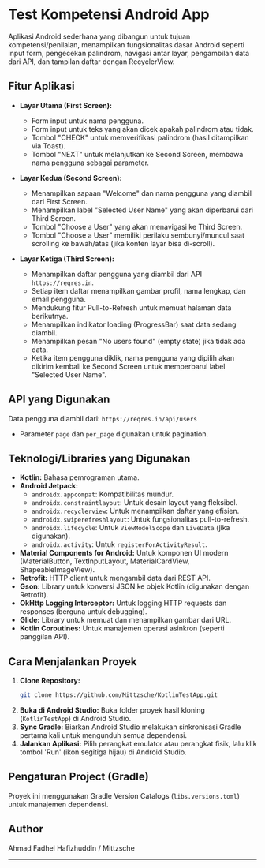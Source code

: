 # Test Kompetensi Android App

Aplikasi Android sederhana yang dibangun untuk tujuan kompetensi/penilaian, menampilkan fungsionalitas dasar Android seperti input form, pengecekan palindrom, navigasi antar layar, pengambilan data dari API, dan tampilan daftar dengan RecyclerView.

## Fitur Aplikasi

* **Layar Utama (First Screen):**
    * Form input untuk nama pengguna.
    * Form input untuk teks yang akan dicek apakah palindrom atau tidak.
    * Tombol "CHECK" untuk memverifikasi palindrom (hasil ditampilkan via Toast).
    * Tombol "NEXT" untuk melanjutkan ke Second Screen, membawa nama pengguna sebagai parameter.

* **Layar Kedua (Second Screen):**
    * Menampilkan sapaan "Welcome" dan nama pengguna yang diambil dari First Screen.
    * Menampilkan label "Selected User Name" yang akan diperbarui dari Third Screen.
    * Tombol "Choose a User" yang akan menavigasi ke Third Screen.
    * Tombol "Choose a User" memiliki perilaku sembunyi/muncul saat scrolling ke bawah/atas (jika konten layar bisa di-scroll).

* **Layar Ketiga (Third Screen):**
    * Menampilkan daftar pengguna yang diambil dari API `https://reqres.in`.
    * Setiap item daftar menampilkan gambar profil, nama lengkap, dan email pengguna.
    * Mendukung fitur Pull-to-Refresh untuk memuat halaman data berikutnya.
    * Menampilkan indikator loading (ProgressBar) saat data sedang diambil.
    * Menampilkan pesan "No users found" (empty state) jika tidak ada data.
    * Ketika item pengguna diklik, nama pengguna yang dipilih akan dikirim kembali ke Second Screen untuk memperbarui label "Selected User Name".

## API yang Digunakan

Data pengguna diambil dari: `https://reqres.in/api/users`

* Parameter `page` dan `per_page` digunakan untuk pagination.

## Teknologi/Libraries yang Digunakan

* **Kotlin:** Bahasa pemrograman utama.
* **Android Jetpack:**
    * `androidx.appcompat`: Kompatibilitas mundur.
    * `androidx.constraintlayout`: Untuk desain layout yang fleksibel.
    * `androidx.recyclerview`: Untuk menampilkan daftar yang efisien.
    * `androidx.swiperefreshlayout`: Untuk fungsionalitas pull-to-refresh.
    * `androidx.lifecycle`: Untuk `ViewModelScope` dan `LiveData` (jika digunakan).
    * `androidx.activity`: Untuk `registerForActivityResult`.
* **Material Components for Android:** Untuk komponen UI modern (MaterialButton, TextInputLayout, MaterialCardView, ShapeableImageView).
* **Retrofit:** HTTP client untuk mengambil data dari REST API.
* **Gson:** Library untuk konversi JSON ke objek Kotlin (digunakan dengan Retrofit).
* **OkHttp Logging Interceptor:** Untuk logging HTTP requests dan responses (berguna untuk debugging).
* **Glide:** Library untuk memuat dan menampilkan gambar dari URL.
* **Kotlin Coroutines:** Untuk manajemen operasi asinkron (seperti panggilan API).

## Cara Menjalankan Proyek

1.  **Clone Repository:**
    ```bash
    git clone https://github.com/Mittzsche/KotlinTestApp.git
    ```
2.  **Buka di Android Studio:**
    Buka folder proyek hasil kloning (`KotlinTestApp`) di Android Studio.
3.  **Sync Gradle:**
    Biarkan Android Studio melakukan sinkronisasi Gradle pertama kali untuk mengunduh semua dependensi.
4.  **Jalankan Aplikasi:**
    Pilih perangkat emulator atau perangkat fisik, lalu klik tombol 'Run' (ikon segitiga hijau) di Android Studio.

## Pengaturan Project (Gradle)

Proyek ini menggunakan Gradle Version Catalogs (`libs.versions.toml`) untuk manajemen dependensi.

## Author

Ahmad Fadhel Hafizhuddin / Mittzsche

---
